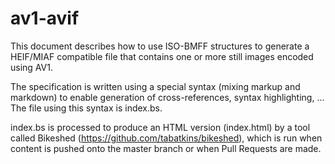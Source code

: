 # av1-avif

This document describes how to use ISO-BMFF structures to generate a HEIF/MIAF
compatible file that contains one or more still images encoded using AV1.

The specification is written using a special syntax (mixing markup and markdown)
to enable generation of cross-references, syntax highlighting, ...
The file using this syntax is index.bs.

index.bs is processed to produce an HTML version (index.html) by a tool
called Bikeshed (https://github.com/tabatkins/bikeshed), which is run when content is
pushed onto the master branch or when Pull Requests are made.
